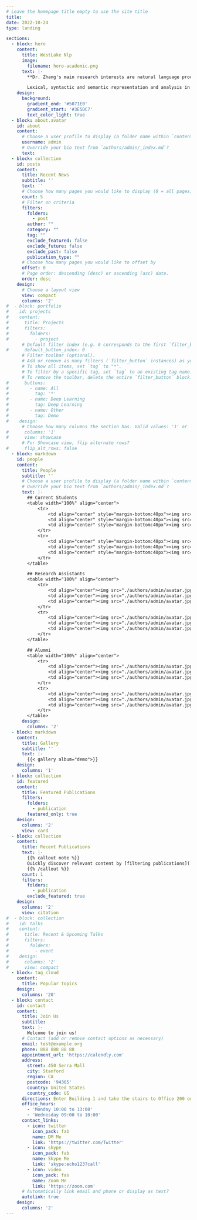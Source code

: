 ```yaml
---
# Leave the homepage title empty to use the site title
title:
date: 2022-10-24
type: landing

sections:
  - block: hero
    content:
      title: WestLake Nlp
      image:
        filename: hero-academic.png
      text: |-
        **Dr. Zhang's main research interests are natural language processing, text mining, machine learning and artificial intelligence, including natural language processing, text mining, machine learning and artificial intelligence.**

        Lexical, syntactic and semantic representation and analysis in Chinese and English basic natural language processing.
    design:
      background:
        gradient_end: '#5071E0'
        gradient_start: '#3E5DC7'
        text_color_light: true
  - block: about.avatar
    id: about
    content:
      # Choose a user profile to display (a folder name within `content/authors/`)
      username: admin
      # Override your bio text from `authors/admin/_index.md`?
      text:
  - block: collection
    id: posts
    content:
      title: Recent News
      subtitle: ''
      text: ''
      # Choose how many pages you would like to display (0 = all pages)
      count: 5
      # Filter on criteria
      filters:
        folders:
          - post
        author: ""
        category: ""
        tag: ""
        exclude_featured: false
        exclude_future: false
        exclude_past: false
        publication_type: ""
      # Choose how many pages you would like to offset by
      offset: 0
      # Page order: descending (desc) or ascending (asc) date.
      order: desc
    design:
      # Choose a layout view
      view: compact
      columns: '2'
#  - block: portfolio
#    id: projects
#    content:
#      title: Projects
#      filters:
#        folders:
#          - project
      # Default filter index (e.g. 0 corresponds to the first `filter_button` instance below).
#      default_button_index: 0
      # Filter toolbar (optional).
      # Add or remove as many filters (`filter_button` instances) as you like.
      # To show all items, set `tag` to "*".
      # To filter by a specific tag, set `tag` to an existing tag name.
      # To remove the toolbar, delete the entire `filter_button` block.
#      buttons:
#        - name: All
#          tag: '*'
#        - name: Deep Learning
#          tag: Deep Learning
#        - name: Other
#          tag: Demo
#    design:
      # Choose how many columns the section has. Valid values: '1' or '2'.
#      columns: '1'
#      view: showcase
      # For Showcase view, flip alternate rows?
#      flip_alt_rows: false
  - block: markdown
    id: people
    content:
      title: People
      subtitle: ''
      # Choose a user profile to display (a folder name within `content/authors/`)
      # Override your bio text from `authors/admin/_index.md`?
      text: |-
        ## Current Students
        <table width="100%" align="center">
            <tr>
                <td align="center" style="margin-bottom:40px"><img src="./authors/admin/avatar.jpg" width="200" height="300"/><h4><a href="https://frcchang.github.io/" style="text-decoration: none;">student 1</a></h4><h6><font color="##D6D7DC">PHD student</font></h6></td>
                <td align="center" style="margin-bottom:40px"><img src="./authors/admin/avatar.jpg" width="200" height="300"/><a href="https://frcchang.github.io/">student 1</a></td>
                <td align="center" style="margin-bottom:40px"><img src="./authors/admin/avatar.jpg" width="200" height="300"/><a href="https://frcchang.github.io/">student 1</a></td>
            </tr>
            <tr>
                <td align="center" style="margin-bottom:40px"><img src="./authors/admin/avatar.jpg" width="200" height="300"/></td>
                <td align="center" style="margin-bottom:40px"><img src="./authors/admin/avatar.jpg" width="200" height="300"/></td>
                <td align="center" style="margin-bottom:40px"><img src="./authors/admin/avatar.jpg" width="200" height="300"/></td>
            </tr>
        </table> 

        ## Research Assistants
        <table width="100%" align="center">
            <tr>
                <td align="center"><img src="./authors/admin/avatar.jpg" width="120" height="200"/></td>
                <td align="center"><img src="./authors/admin/avatar.jpg" width="120" height="200"/></td>
                <td align="center"><img src="./authors/admin/avatar.jpg" width="120" height="200"/></td>
            </tr>
            <tr>
                <td align="center"><img src="./authors/admin/avatar.jpg" width="120" height="200"/></td>
                <td align="center"><img src="./authors/admin/avatar.jpg" width="120" height="200"/></td>
                <td align="center"><img src="./authors/admin/avatar.jpg" width="120" height="200"/></td>
            </tr>
        </table>

        ## Alummi
        <table width="100%" align="center">
            <tr>
                <td align="center"><img src="./authors/admin/avatar.jpg" width="120" height="200"/></td>
                <td align="center"><img src="./authors/admin/avatar.jpg" width="120" height="200"/></td>
                <td align="center"><img src="./authors/admin/avatar.jpg" width="120" height="200"/></td>
            </tr>
            <tr>
                <td align="center"><img src="./authors/admin/avatar.jpg" width="120" height="200"/></td>
                <td align="center"><img src="./authors/admin/avatar.jpg" width="120" height="200"/></td>
                <td align="center"><img src="./authors/admin/avatar.jpg" width="120" height="200"/></td>
            </tr>
        </table>
      design:
        columns: '2'  
  - block: markdown
    content:
      title: Gallery
      subtitle: ''
      text: |-
        {{< gallery album="demo">}}           
    design:
      columns: '1'  
  - block: collection
    id: featured
    content:
      title: Featured Publications
      filters:
        folders:
          - publication
        featured_only: true
    design:
      columns: '2'
      view: card
  - block: collection
    content:
      title: Recent Publications
      text: |-
        {{% callout note %}}
        Quickly discover relevant content by [filtering publications](./publication/).
        {{% /callout %}}
      count: 1
      filters:
        folders:
          - publication
        exclude_featured: true
    design:
      columns: '2'
      view: citation
#  - block: collection
#    id: talks
#    content:
#      title: Recent & Upcoming Talks
#      filters:
#        folders:
#          - event
#    design:
#      columns: '2'
#      view: compact
  - block: tag_cloud
    content:
      title: Popular Topics
    design:
      columns: '20'
  - block: contact
    id: contact
    content:
      title: Join Us
      subtitle:
      text: |-
        Welcome to join us!
      # Contact (add or remove contact options as necessary)
      email: test@example.org
      phone: 888 888 88 88
      appointment_url: 'https://calendly.com'
      address:
        street: 450 Serra Mall
        city: Stanford
        region: CA
        postcode: '94305'
        country: United States
        country_code: US
      directions: Enter Building 1 and take the stairs to Office 200 on Floor 2
      office_hours:
        - 'Monday 10:00 to 13:00'
        - 'Wednesday 09:00 to 10:00'
      contact_links:
        - icon: twitter
          icon_pack: fab
          name: DM Me
          link: 'https://twitter.com/Twitter'
        - icon: skype
          icon_pack: fab
          name: Skype Me
          link: 'skype:echo123?call'
        - icon: video
          icon_pack: fas
          name: Zoom Me
          link: 'https://zoom.com'
      # Automatically link email and phone or display as text?
      autolink: true
    design:
      columns: '2'
---
```

